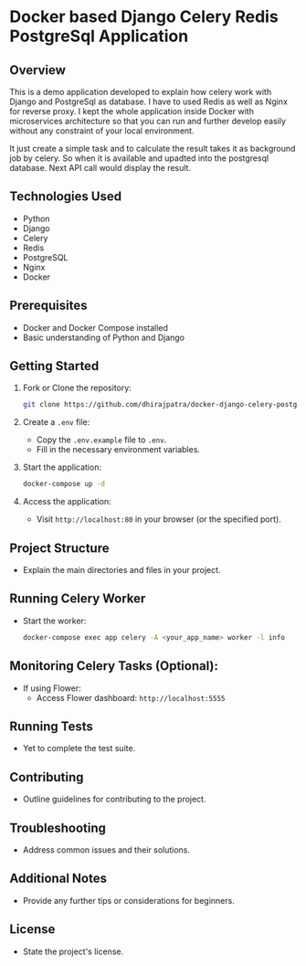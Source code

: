 
# Docker based Django Celery Redis PostgreSql Application

## Overview

This is a demo application developed to explain how celery work with Django and PostgreSql as database. I have to used Redis as well as Nginx for reverse proxy. I kept the whole application inside Docker with microservices architecture so that you can run and further develop easily without any constraint of your local environment.

It just create a simple task and to calculate the result takes it as background job by celery. So when it is available and upadted into the postgresql database. Next API call would display the result.

## Technologies Used

- Python
- Django
- Celery
- Redis
- PostgreSQL
- Nginx
- Docker

## Prerequisites

- Docker and Docker Compose installed
- Basic understanding of Python and Django

## Getting Started

1. Fork or Clone the repository:

   ```bash
   git clone https://github.com/dhirajpatra/docker-django-celery-postgres
   ```

2. Create a `.env` file:
   - Copy the `.env.example` file to `.env`.
   - Fill in the necessary environment variables.

3. Start the application:

   ```bash
   docker-compose up -d
   ```

4. Access the application:
   - Visit `http://localhost:80` in your browser (or the specified port).

## Project Structure

- Explain the main directories and files in your project.

## Running Celery Worker

- Start the worker:

   ```bash
   docker-compose exec app celery -A <your_app_name> worker -l info
   ```

## Monitoring Celery Tasks (Optional):

- If using Flower:
  - Access Flower dashboard: `http://localhost:5555`

## Running Tests

- Yet to complete the test suite.

## Contributing

- Outline guidelines for contributing to the project.

## Troubleshooting

- Address common issues and their solutions.

## Additional Notes

- Provide any further tips or considerations for beginners.

## License

- State the project's license.
